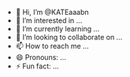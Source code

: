 - 👋 Hi, I’m @KATEaaabn
- 👀 I’m interested in ...
- 🌱 I’m currently learning ...
- 💞️ I’m looking to collaborate on ...
- 📫 How to reach me ...
- 😄 Pronouns: ...
- ⚡ Fun fact: ...

<!---
KATEaaabn/KATEaaabn is a ✨ special ✨ repository because its `README.md` (this file) appears on your GitHub profile.
You can click the Preview link to take a look at your changes.
--->
